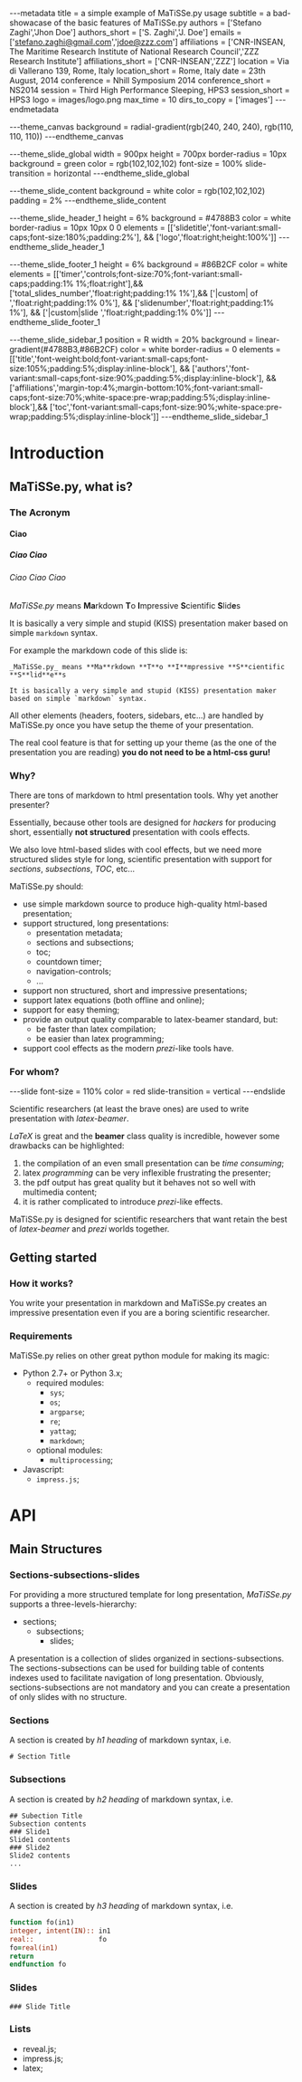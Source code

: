 ---metadata
title              = a simple example of MaTiSSe.py usage
subtitle           = a bad-showacase of the basic features of MaTiSSe.py
authors            = ['Stefano Zaghi','Jhon Doe']
authors_short      = ['S. Zaghi','J. Doe']
emails             = ['stefano.zaghi@gmail.com','jdoe@zzz.com']
affiliations       = ['CNR-INSEAN, The Maritime Research Institute of National Research Council','ZZZ Research Institute']
affiliations_short = ['CNR-INSEAN','ZZZ']
location           = Via di Vallerano 139, Rome, Italy
location_short     = Rome, Italy
date               = 23th August, 2014
conference         = Nhill Symposium 2014
conference_short   = NS2014
session            = Third High Performance Sleeping, HPS3
session_short      = HPS3
logo               = images/logo.png
max_time           = 10
dirs_to_copy       = ['images']
---endmetadata

---theme_canvas
background = radial-gradient(rgb(240, 240, 240), rgb(110, 110, 110))
---endtheme_canvas

---theme_slide_global
width            = 900px
height           = 700px
border-radius    = 10px
background       = green
color            = rgb(102,102,102)
font-size        = 100%
slide-transition = horizontal
---endtheme_slide_global

---theme_slide_content
background    = white
color         = rgb(102,102,102)
padding       = 2%
---endtheme_slide_content

---theme_slide_header_1
height        = 6%
background    = #4788B3
color         = white
border-radius = 10px 10px 0 0
elements      = [['slidetitle','font-variant:small-caps;font-size:180%;padding:2%'], &&
                 ['logo','float:right;height:100%']]
---endtheme_slide_header_1

---theme_slide_footer_1
height     = 6%
background = #86B2CF
color      = white
elements   = [['timer','controls;font-size:70%;font-variant:small-caps;padding:1% 1%;float:right'],&&
              ['total_slides_number','float:right;padding:1% 1%'],&&
              ['|custom| of ','float:right;padding:1% 0%'],       &&
              ['slidenumber','float:right;padding:1% 1%'],        &&
              ['|custom|slide ','float:right;padding:1% 0%']]
---endtheme_slide_footer_1


---theme_slide_sidebar_1
position      = R
width         = 20%
background    = linear-gradient(#4788B3,#86B2CF)
color         = white
border-radius = 0
elements      = [['title','font-weight:bold;font-variant:small-caps;font-size:105%;padding:5%;display:inline-block'],                               &&
                 ['authors','font-variant:small-caps;font-size:90%;padding:5%;display:inline-block'],                                               &&
                 ['affiliations','margin-top:4%;margin-bottom:10%;font-variant:small-caps;font-size:70%;white-space:pre-wrap;padding:5%;display:inline-block'],&&
                 ['toc','font-variant:small-caps;font-size:90%;white-space:pre-wrap;padding:5%;display:inline-block']]
---endtheme_slide_sidebar_1

# Introduction

## MaTiSSe.py, what is?

### The Acronym

#### Ciao
##### Ciao Ciao
###### Ciao Ciao Ciao

_MaTiSSe.py_ means **Ma**rkdown **T**o **I**mpressive **S**cientific **S**lid**e**s

It is basically a very simple and stupid (KISS) presentation maker based on simple `markdown` syntax.

For example the markdown code of this slide is:

```
_MaTiSSe.py_ means **Ma**rkdown **T**o **I**mpressive **S**cientific **S**lid**e**s

It is basically a very simple and stupid (KISS) presentation maker based on simple `markdown` syntax.
```

All other elements (headers, footers, sidebars, etc...) are handled by MaTiSSe.py once you have setup the theme of your presentation. 

The real cool feature is that for setting up your theme (as the one of the presentation you are reading) **you do not need to be a html-css guru!**

### Why?
There are tons of markdown to html presentation tools. Why yet another presenter? 

Essentially, because other tools are designed for _hackers_ for producing short, essentially **not structured** presentation with cools effects. 

We also love html-based slides with cool effects, but we need more structured slides style for long, scientific presentation with support for *sections*, *subsections*, *TOC*, etc... 

MaTiSSe.py should:

* use simple markdown source to produce high-quality html-based presentation;
* support structured, long presentations:
    + presentation metadata; 
    + sections and subsections; 
    + toc; 
    + countdown timer; 
    + navigation-controls; 
    + ...
* support non structured, short and impressive presentations;
* support latex equations (both offline and online);
* support for easy theming;
* provide an output quality comparable to latex-beamer standard, but:
    + be faster than latex compilation;
    + be easier than latex programming;
* support cool effects as the modern _prezi_-like tools have.

### For whom?
---slide
font-size = 110%
color = red
slide-transition = vertical
---endslide

Scientific researchers (at least the brave ones) are used to write presentation with _latex-beamer_. 

_LaTeX_ is great and the **beamer** class quality is incredible, however some drawbacks can be highlighted:

1. the compilation of an even small presentation can be _time consuming_;
2. latex _programming_ can be very inflexible frustrating the presenter;
3. the pdf output has great quality but it behaves not so well with multimedia content; 
4. it is rather complicated to introduce _prezi_-like effects.

MaTiSSe.py is designed for scientific researchers that want retain the best of _latex-beamer_ and _prezi_ worlds together. 

## Getting started

### How it works?
You write your presentation in markdown and MaTiSSe.py creates an impressive presentation even if you are a boring scientific researcher.


### Requirements
MaTiSSe.py relies on other great python module for making its magic:

* Python 2.7+ or Python 3.x;
    + required modules:
        + `sys`;
        + `os`;
        + `argparse`;
        + `re`;
        + `yattag`;
        + `markdown`;
    + optional modules:
        + `multiprocessing`;
* Javascript:
    + `impress.js`;

# API

## Main Structures

### Sections-subsections-slides
For providing a more structured template for long presentation, _MaTiSSe.py_ supports a three-levels-hierarchy:

* sections;
    * subsections;
        * slides;

A presentation is a collection of slides organized in sections-subsections. The sections-subsections can be used for building table of contents indexes used to facilitate navigation of long presentation. Obviously, sections-subsections are not mandatory and you can create a presentation of only slides with no structure.

### Sections

A section is created by _h1 heading_ of markdown syntax, i.e.

```
# Section Title
```

### Subsections

A section is created by _h2 heading_ of markdown syntax, i.e.

```
## Subection Title
Subsection contents
### Slide1
Slide1 contents
### Slide2
Slide2 contents
...
```

### Slides

A section is created by _h3 heading_ of markdown syntax, i.e.

```fortran
function fo(in1)
integer, intent(IN):: in1
real::                fo
fo=real(in1)
return
endfunction fo
```

### Slides

```
### Slide Title
```
### Lists
* reveal.js;
* impress.js;
* latex;
